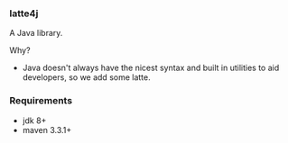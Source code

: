### latte4j 
A Java library.

Why?
 - Java doesn't always have the nicest syntax and built in utilities to aid developers, so we add some latte.
  
### Requirements
 - jdk 8+
 - maven 3.3.1+